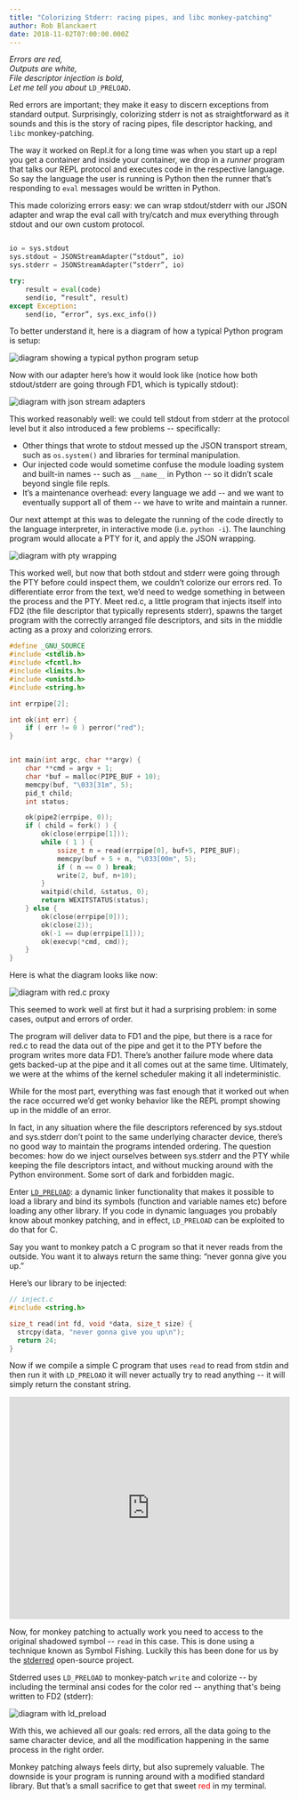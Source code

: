 ```yaml
---
title: "Colorizing Stderr: racing pipes, and libc monkey-patching"
author: Rob Blanckaert
date: 2018-11-02T07:00:00.000Z
---
```


_Errors are red,_<br/>
_Outputs are white,_<br/>
_File descriptor injection is bold,_<br/>
_Let me tell you about_ `LD_PRELOAD`.<br/>

Red errors are important; they make it easy to discern exceptions from standard
output. Surprisingly, colorizing stderr is not as straightforward as it sounds
and this is the story of racing pipes, file descriptor hacking, and `libc`
monkey-patching.

The way it worked on Repl.it for a long time was when you start up a repl you
get a container and inside your container, we drop in a _runner_ program that
talks our REPL protocol and executes code in the respective language. So say the
language the user is running is Python then the runner that’s responding to
`eval` messages would be written in Python.

This made colorizing errors easy: we can wrap stdout/stderr with our JSON
adapter and wrap the eval call with try/catch and mux everything through stdout
and our own custom protocol.

```python

io = sys.stdout
sys.stdout = JSONStreamAdapter(“stdout”, io)
sys.stderr = JSONStreamAdapter(“stderr”, io)

try:
    result = eval(code)
    send(io, “result”, result)
except Exception:
    send(io, “error”, sys.exc_info())
```

To better understand it, here is a diagram of how a typical Python program is
setup:

![diagram showing a typical python program setup](/public/images/blog/typical.png)

Now with our adapter here’s how it would look like (notice how both
stdout/stderr are going through FD1, which is typically stdout):

![diagram with json stream adapters](/public/images/blog/adapter.png)

This worked reasonably well: we could tell stdout from stderr at the protocol
level but it also introduced a few problems -- specifically:

* Other things that wrote to stdout messed up the JSON transport stream, such as
  `os.system()` and libraries for terminal manipulation.
* Our injected code would sometime confuse the module loading system and
  built-in names -- such as `__name__` in Python -- so it didn’t scale beyond
  single file repls.
* It’s a maintenance overhead: every language we add -- and we want to
  eventually support all of them -- we have to write and maintain a runner.

Our next attempt at this was to delegate the running of the code directly to the
language interpreter, in interactive mode (i.e. `python -i`). The launching
program would allocate a PTY for it, and apply the JSON wrapping.

![diagram with pty wrapping](/public/images/blog/wrap.png)

This worked well, but now that both stdout and stderr were going through the PTY
before could inspect them, we couldn’t colorize our errors red. To differentiate
error from the text, we’d need to wedge something in between the process and the
PTY.  Meet red.c, a little program that injects itself into FD2 (the file
descriptor that typically represents stderr), spawns the target program with the
correctly arranged file descriptors, and sits in the middle acting as a proxy
and colorizing errors.

```c
#define _GNU_SOURCE
#include <stdlib.h>
#include <fcntl.h>
#include <limits.h>
#include <unistd.h>
#include <string.h>

int errpipe[2];

int ok(int err) {
	if ( err != 0 ) perror("red");
}


int main(int argc, char **argv) {
	char **cmd = argv + 1;
	char *buf = malloc(PIPE_BUF + 10);
	memcpy(buf, "\033[31m", 5);
	pid_t child;
	int status;

	ok(pipe2(errpipe, 0));
	if ( child = fork() ) {
		ok(close(errpipe[1]));
		while ( 1 ) {
			ssize_t n = read(errpipe[0], buf+5, PIPE_BUF);
			memcpy(buf + 5 + n, "\033[00m", 5);
			if ( n == 0 ) break;
			write(2, buf, n+10);
		}
		waitpid(child, &status, 0);
		return WEXITSTATUS(status);
	} else {
		ok(close(errpipe[0]));
		ok(close(2));
		ok(-1 == dup(errpipe[1]));
		ok(execvp(*cmd, cmd));
	}
}
```

Here is what the diagram looks like now:

![diagram with red.c proxy](/public/images/blog/red_c.png)

This seemed to work well at first but it had a surprising problem: in some
cases, output and errors of order.

The program will deliver data to FD1 and the pipe, but there is a race for red.c
to read the data out of the pipe and get it to the PTY before the program writes
more data FD1. There’s another failure mode where data gets backed-up at the
pipe and it all comes out at the same time. Ultimately, we were at the whims of
the kernel scheduler making it all indeterministic.

While for the most part, everything was fast enough that it worked out when the
race occurred we’d get wonky behavior like the REPL prompt showing up in the
middle of an error.

In fact, in any situation where the file descriptors referenced by sys.stdout
and sys.stderr don’t point to the same underlying character device, there’s no
good way to maintain the programs intended ordering. The question becomes: how
do we inject ourselves between sys.stderr and the PTY while keeping the file
descriptors intact, and without mucking around with the Python environment. Some
sort of dark and forbidden magic.


Enter [`LD_PRELOAD`](http://www.goldsborough.me/c/low-level/kernel/2016/08/29/16-48-53-the_-ld_preload-_trick/):
a dynamic linker functionality that makes it possible to load a library and bind
its symbols (function and variable names etc) before loading any other library. If
you code in dynamic languages you probably know about monkey patching, and in
effect, `LD_PRELOAD` can be exploited to do that for C.


Say you want to monkey patch a C program so that it never reads from the
outside. You want it to always return the same thing: “never gonna give you up.”

Here’s our library to be injected:
```c
// inject.c
#include <string.h>

size_t read(int fd, void *data, size_t size) {
  strcpy(data, "never gonna give you up\n");
  return 24;
}
```

Now if we compile a simple C program that uses `read` to read from stdin and
then run it with `LD_PRELOAD` it will never actually try to read anything --
it will simply return the constant string.

<iframe height="400px" width="100%" src="https://repl.it/@amasad/monkey-patching?lite=true" scrolling="no" frameborder="no" allowtransparency="true" allowfullscreen="true" sandbox="allow-forms allow-pointer-lock allow-popups allow-same-origin allow-scripts allow-modals"></iframe>

Now, for monkey patching to actually work you need to access to the original
shadowed symbol -- `read` in this case. This is done using a technique known as
Symbol Fishing. Luckily this has been done for us by the
[stderred](https://github.com/sickill/stderred) open-source project.

Stderred uses `LD_PRELOAD` to monkey-patch `write` and colorize -- by including
the terminal ansi codes for the color red -- anything that's
being written to FD2 (stderr):

![diagram with ld_preload](/public/images/blog/ld_preload.png)

With this, we achieved all our goals: red errors, all the data going to the same
character device, and all the modification happening in the same process in the
right order.

Monkey patching always feels dirty, but also supremely valuable. The downside is
your program is running around with a modified standard library. But that’s a
small sacrifice to get that sweet <span style="color:red">red</span> in my terminal.
